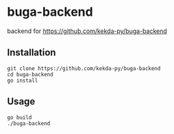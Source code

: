 # buga-backend

backend for https://github.com/kekda-py/buga-backend

## Installation
```
git clone https://github.com/kekda-py/buga-backend
cd buga-backend
go install
```

## Usage
```
go build
./buga-backend
```
